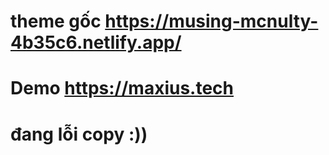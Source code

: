 # theme gốc <a>https://musing-mcnulty-4b35c6.netlify.app/</a>
# Demo <a>https://maxius.tech</a>
# đang lỗi copy :))
